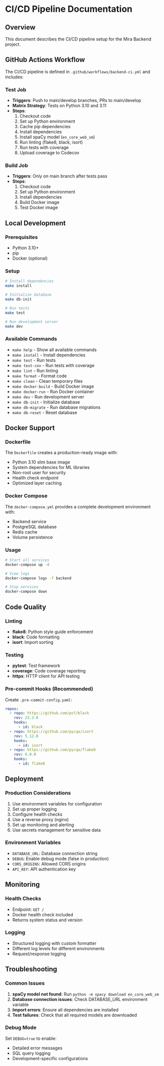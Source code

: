 # CI/CD Pipeline Documentation

## Overview

This document describes the CI/CD pipeline setup for the Mira Backend project.

## GitHub Actions Workflow

The CI/CD pipeline is defined in `.github/workflows/backend-ci.yml` and includes:

### Test Job
- **Triggers**: Push to main/develop branches, PRs to main/develop
- **Matrix Strategy**: Tests on Python 3.10 and 3.11
- **Steps**:
  1. Checkout code
  2. Set up Python environment
  3. Cache pip dependencies
  4. Install dependencies
  5. Install spaCy model (`en_core_web_sm`)
  6. Run linting (flake8, black, isort)
  7. Run tests with coverage
  8. Upload coverage to Codecov

### Build Job
- **Triggers**: Only on main branch after tests pass
- **Steps**:
  1. Checkout code
  2. Set up Python environment
  3. Install dependencies
  4. Build Docker image
  5. Test Docker image

## Local Development

### Prerequisites
- Python 3.10+
- pip
- Docker (optional)

### Setup
```bash
# Install dependencies
make install

# Initialize database
make db-init

# Run tests
make test

# Run development server
make dev
```

### Available Commands
- `make help` - Show all available commands
- `make install` - Install dependencies
- `make test` - Run tests
- `make test-cov` - Run tests with coverage
- `make lint` - Run linting
- `make format` - Format code
- `make clean` - Clean temporary files
- `make docker-build` - Build Docker image
- `make docker-run` - Run Docker container
- `make dev` - Run development server
- `make db-init` - Initialize database
- `make db-migrate` - Run database migrations
- `make db-reset` - Reset database

## Docker Support

### Dockerfile
The `Dockerfile` creates a production-ready image with:
- Python 3.10 slim base image
- System dependencies for ML libraries
- Non-root user for security
- Health check endpoint
- Optimized layer caching

### Docker Compose
The `docker-compose.yml` provides a complete development environment with:
- Backend service
- PostgreSQL database
- Redis cache
- Volume persistence

### Usage
```bash
# Start all services
docker-compose up -d

# View logs
docker-compose logs -f backend

# Stop services
docker-compose down
```

## Code Quality

### Linting
- **flake8**: Python style guide enforcement
- **black**: Code formatting
- **isort**: Import sorting

### Testing
- **pytest**: Test framework
- **coverage**: Code coverage reporting
- **httpx**: HTTP client for API testing

### Pre-commit Hooks (Recommended)
Create `.pre-commit-config.yaml`:
```yaml
repos:
  - repo: https://github.com/psf/black
    rev: 23.3.0
    hooks:
      - id: black
  - repo: https://github.com/pycqa/isort
    rev: 5.12.0
    hooks:
      - id: isort
  - repo: https://github.com/pycqa/flake8
    rev: 6.0.0
    hooks:
      - id: flake8
```

## Deployment

### Production Considerations
1. Use environment variables for configuration
2. Set up proper logging
3. Configure health checks
4. Use a reverse proxy (nginx)
5. Set up monitoring and alerting
6. Use secrets management for sensitive data

### Environment Variables
- `DATABASE_URL`: Database connection string
- `DEBUG`: Enable debug mode (false in production)
- `CORS_ORIGINS`: Allowed CORS origins
- `API_KEY`: API authentication key

## Monitoring

### Health Checks
- Endpoint: `GET /`
- Docker health check included
- Returns system status and version

### Logging
- Structured logging with custom formatter
- Different log levels for different environments
- Request/response logging

## Troubleshooting

### Common Issues
1. **spaCy model not found**: Run `python -m spacy download en_core_web_sm`
2. **Database connection issues**: Check DATABASE_URL environment variable
3. **Import errors**: Ensure all dependencies are installed
4. **Test failures**: Check that all required models are downloaded

### Debug Mode
Set `DEBUG=true` to enable:
- Detailed error messages
- SQL query logging
- Development-specific configurations

